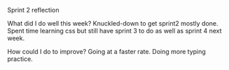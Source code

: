 Sprint 2 reflection

What did I do well this week?
Knuckled-down to get sprint2 mostly done. Spent time learning css but still have sprint 3 to do as well as sprint 4 next week.


How could I do to improve?
Going at a faster rate. Doing more typing practice.